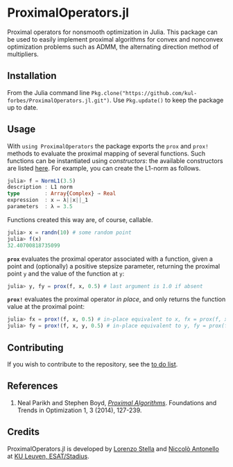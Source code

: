 # ProximalOperators.jl

Proximal operators for nonsmooth optimization in Julia.
This package can be used to easily implement proximal algorithms for convex and nonconvex optimization problems such as ADMM, the alternating direction method of multipliers.

## Installation

From the Julia command line `Pkg.clone("https://github.com/kul-forbes/ProximalOperators.jl.git")`.
Use `Pkg.update()` to keep the package up to date.

## Usage

With `using ProximalOperators` the package exports the `prox` and `prox!` methods to evaluate the proximal mapping of several functions.
Such functions can be instantiated using *constructors*: the available constructors are listed [here](https://github.com/kul-forbes/ProximalOperators.jl/blob/master/FUNCTIONS.md).
For example, you can create the L1-norm as follows.

```julia
julia> f = NormL1(3.5)
description : L1 norm
type        : Array{Complex} → Real
expression  : x ↦ λ||x||_1
parameters  : λ = 3.5
```

Functions created this way are, of course, callable.

```julia
julia> x = randn(10) # some random point
julia> f(x)
32.40700818735099
```

**`prox`** evaluates the proximal operator associated with a function,
given a point and (optionally) a positive stepsize parameter,
returning the proximal point `y` and the value of the function at `y`:

```julia
julia> y, fy = prox(f, x, 0.5) # last argument is 1.0 if absent
```

**`prox!`** evaluates the proximal operator *in place*,
and only returns the function value at the proximal point:

```julia
julia> fx = prox!(f, x, 0.5) # in-place equivalent to x, fx = prox(f, x, 0.5)
julia> fy = prox!(f, x, y, 0.5) # in-place equivalent to y, fy = prox(f, x, 0.5)
```

## Contributing

If you wish to contribute to the repository,
see the [to do list](https://github.com/kul-forbes/ProximalOperators.jl/blob/master/TODO.md).

## References

1. Neal Parikh and Stephen Boyd, [*Proximal Algorithms*](http://dx.doi.org/10.1561/2400000003).
Foundations and Trends in Optimization 1, 3 (2014), 127-239.

## Credits

ProximalOperators.jl is developed by
[Lorenzo Stella](https://lostella.github.io)
and [Niccolò Antonello](http://homes.esat.kuleuven.be/~nantonel/)
at [KU Leuven, ESAT/Stadius](https://www.esat.kuleuven.be/stadius/).
